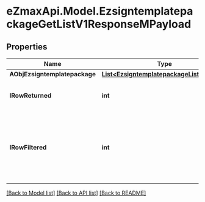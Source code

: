 
# eZmaxApi.Model.EzsigntemplatepackageGetListV1ResponseMPayload

## Properties

Name | Type | Description | Notes
------------ | ------------- | ------------- | -------------
**AObjEzsigntemplatepackage** | [**List&lt;EzsigntemplatepackageListElement&gt;**](EzsigntemplatepackageListElement.md) |  | 
**IRowReturned** | **int** | The number of rows returned | 
**IRowFiltered** | **int** | The number of rows matching your filters (if any) or the total number of rows | 

[[Back to Model list]](../README.md#documentation-for-models)
[[Back to API list]](../README.md#documentation-for-api-endpoints)
[[Back to README]](../README.md)


